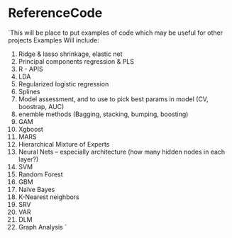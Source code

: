 # ReferenceCode
`This will be place to put examples of code which may be useful for other projects
Examples Will include:
1.  Ridge & lasso shrinkage, elastic net
2.	Principal components regression & PLS
3.	R - APIS
4.	LDA
5.	Regularized logistic regression
6.	Splines
7.	Model assessment, and to use to pick best params in model (CV, boostrap, AUC)
8.	enemble methods (Bagging, stacking, bumping, boosting)
9.	GAM
10.	Xgboost
11.	MARS
12.	Hierarchical Mixture of Experts
13.	Neural Nets – especially architecture (how many hidden nodes in each layer?)
14.	SVM
15.	Random Forest
16.	GBM
17.	Naïve Bayes
18.	K-Nearest neighbors
19.	SRV
20.	VAR
21.	DLM
22. Graph Analysis
`